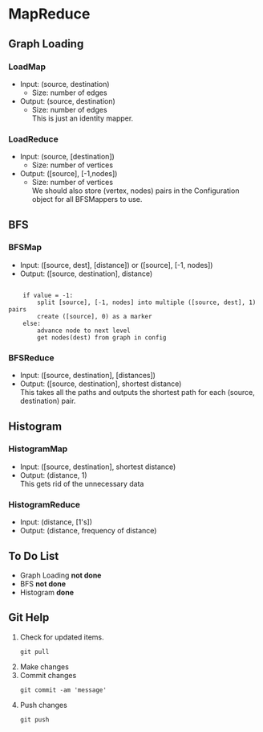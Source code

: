 MapReduce
=========

## Graph Loading
### LoadMap
*	Input: (source, destination)  
    *	Size: number of edges  
*	Output: (source, destination)   
    *	Size: number of edges  
This is just an identity mapper.  

### LoadReduce
*	Input: (source, [destination])  
    *	Size: number of vertices  
*	Output: ([source], [-1,nodes])  
    *	Size: number of vertices  
We should also store (vertex, nodes) pairs in the Configuration object for all BFSMappers to use.  

## BFS
### BFSMap  
*	Input: ([source, dest], [distance]) or ([source], [-1, nodes])  
*	Output: ([source, destination], distance)  
<pre><code>
	if value = -1:  
		split [source], [-1, nodes] into multiple ([source, dest], 1) pairs  
		create ([source], 0) as a marker  
	else:  
		advance node to next level  
		get nodes(dest) from graph in config  
</code></pre>


### BFSReduce
*	Input: ([source, destination], [distances])  
*	Output: ([source, destination], shortest distance)  
This takes all the paths and outputs the shortest path for each (source, destination) pair.  

## Histogram
### HistogramMap
*	Input: ([source, destination], shortest distance)  
*	Output: (distance, 1)  
This gets rid of the unnecessary data  

### HistogramReduce
*	Input: (distance, [1's])  
*	Output: (distance, frequency of distance)  

## To Do List
*	Graph Loading **not done**  
*	BFS **not done**  
*	Histogram **done**  

## Git Help
1.	Check for updated items.  
    <pre><code>git pull</code></pre>  
2.	Make changes  
3.	Commit changes  
    <pre><code>git commit -am 'message'</code></pre>    
4.	Push changes  
    <pre><code>git push</code></pre>  